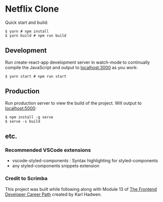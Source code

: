 # Netflix Clone

Quick start and build:

```
$ yarn # npm install
$ yarn build # npm run build
```

## Development

Run create-react-app development server in watch-mode to continually compile the JavaScript and output to [localhost:3000](http://localhost:3000/) as you work:

```
$ yarn start # npm run start
```

## Production

Run production server to view the build of the project. Will output to [localhost:5000](http://localhost:5000/): 

```
$ npm install -g serve
$ serve -s build
```

## etc.

### Recommended VSCode extensions
- vscode-styled-components : Syntax highlighting for styled-components <br />
- any styled-components snippets extension

### Credit to Scrimba
This project was built while following along with Module 13 of [The Frontend Developer Career Path](https://scrimba.com/learn/frontend/) created by Karl Hadwen.
